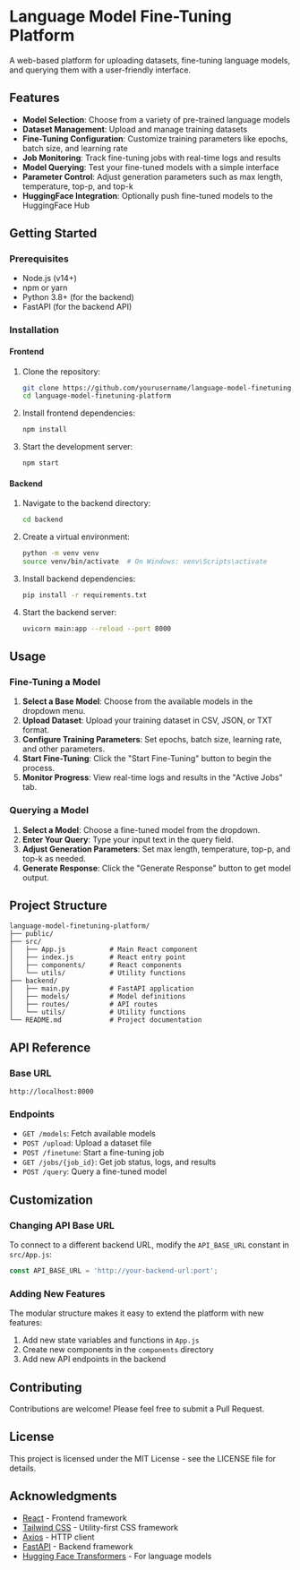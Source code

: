 # Language Model Fine-Tuning Platform

A web-based platform for uploading datasets, fine-tuning language models, and querying them with a user-friendly interface.


## Features

- **Model Selection**: Choose from a variety of pre-trained language models
- **Dataset Management**: Upload and manage training datasets
- **Fine-Tuning Configuration**: Customize training parameters like epochs, batch size, and learning rate
- **Job Monitoring**: Track fine-tuning jobs with real-time logs and results
- **Model Querying**: Test your fine-tuned models with a simple interface
- **Parameter Control**: Adjust generation parameters such as max length, temperature, top-p, and top-k
- **HuggingFace Integration**: Optionally push fine-tuned models to the HuggingFace Hub

## Getting Started

### Prerequisites

- Node.js (v14+)
- npm or yarn
- Python 3.8+ (for the backend)
- FastAPI (for the backend API)

### Installation

#### Frontend

1. Clone the repository:
   ```bash
   git clone https://github.com/yourusername/language-model-finetuning-platform.git
   cd language-model-finetuning-platform
   ```

2. Install frontend dependencies:
   ```bash
   npm install
   ```

3. Start the development server:
   ```bash
   npm start
   ```

#### Backend

1. Navigate to the backend directory:
   ```bash
   cd backend
   ```

2. Create a virtual environment:
   ```bash
   python -m venv venv
   source venv/bin/activate  # On Windows: venv\Scripts\activate
   ```

3. Install backend dependencies:
   ```bash
   pip install -r requirements.txt
   ```

4. Start the backend server:
   ```bash
   uvicorn main:app --reload --port 8000
   ```

## Usage

### Fine-Tuning a Model

1. **Select a Base Model**: Choose from the available models in the dropdown menu.
2. **Upload Dataset**: Upload your training dataset in CSV, JSON, or TXT format.
3. **Configure Training Parameters**: Set epochs, batch size, learning rate, and other parameters.
4. **Start Fine-Tuning**: Click the "Start Fine-Tuning" button to begin the process.
5. **Monitor Progress**: View real-time logs and results in the "Active Jobs" tab.

### Querying a Model

1. **Select a Model**: Choose a fine-tuned model from the dropdown.
2. **Enter Your Query**: Type your input text in the query field.
3. **Adjust Generation Parameters**: Set max length, temperature, top-p, and top-k as needed.
4. **Generate Response**: Click the "Generate Response" button to get model output.

## Project Structure

```
language-model-finetuning-platform/
├── public/
├── src/
│   ├── App.js           # Main React component
│   ├── index.js         # React entry point
│   ├── components/      # React components
│   └── utils/           # Utility functions
├── backend/
│   ├── main.py          # FastAPI application
│   ├── models/          # Model definitions
│   ├── routes/          # API routes
│   └── utils/           # Utility functions
└── README.md            # Project documentation
```

## API Reference

### Base URL

```
http://localhost:8000
```

### Endpoints

- `GET /models`: Fetch available models
- `POST /upload`: Upload a dataset file
- `POST /finetune`: Start a fine-tuning job
- `GET /jobs/{job_id}`: Get job status, logs, and results
- `POST /query`: Query a fine-tuned model

## Customization

### Changing API Base URL

To connect to a different backend URL, modify the `API_BASE_URL` constant in `src/App.js`:

```javascript
const API_BASE_URL = 'http://your-backend-url:port';
```

### Adding New Features

The modular structure makes it easy to extend the platform with new features:

1. Add new state variables and functions in `App.js`
2. Create new components in the `components` directory
3. Add new API endpoints in the backend

## Contributing

Contributions are welcome! Please feel free to submit a Pull Request.

## License

This project is licensed under the MIT License - see the LICENSE file for details.

## Acknowledgments

- [React](https://reactjs.org/) - Frontend framework
- [Tailwind CSS](https://tailwindcss.com/) - Utility-first CSS framework
- [Axios](https://axios-http.com/) - HTTP client
- [FastAPI](https://fastapi.tiangolo.com/) - Backend framework
- [Hugging Face Transformers](https://huggingface.co/transformers/) - For language models
